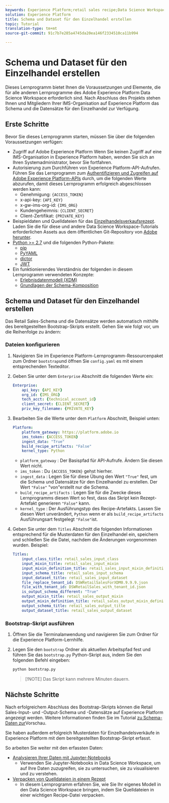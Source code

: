 ```yaml
---
keywords: Experience Platform;retail sales recipe;Data Science Workspace;popular topics
solution: Experience Platform
title: Schema und Dataset für den Einzelhandel erstellen
topic: Tutorial
translation-type: tm+mt
source-git-commit: 91c7b7e285a4745da20ea146f2334510ca11b994

---
```



# Schema und Dataset für den Einzelhandel erstellen

Dieses Lernprogramm bietet Ihnen die Voraussetzungen und Elemente, die für alle anderen Lernprogramme des Adobe Experience Platform Data Science Workspace erforderlich sind. Nach Abschluss des Projekts stehen Ihnen und Mitgliedern Ihrer IMS-Organisation auf Experience Platform das Schema und die Datensätze für den Einzelhandel zur Verfügung.

## Erste Schritte

Bevor Sie dieses Lernprogramm starten, müssen Sie über die folgenden Voraussetzungen verfügen:
- Zugriff auf Adobe Experience Platform Wenn Sie keinen Zugriff auf eine IMS-Organisation in Experience Platform haben, wenden Sie sich an Ihren Systemadministrator, bevor Sie fortfahren.
- Autorisierung zum Durchführen von Experience Platform-API-Aufrufen. Führen Sie das Lernprogramm zum [Authentifizieren und Zugreifen auf Adobe Experience Platform-APIs](../../tutorials/authentication.md) durch, um die folgenden Werte abzurufen, damit dieses Lernprogramm erfolgreich abgeschlossen werden kann:
   - Genehmigung: `{ACCESS_TOKEN}`
   - x-api-key: `{API_KEY}`
   - x-gw-ims-org-id: `{IMS_ORG}`
   - Kundengeheimnis: `{CLIENT_SECRET}`
   - Client-Zertifikat: `{PRIVATE_KEY}`
- Beispieldaten und Quelldateien für das [Einzelhandelsverkaufsrezept](../pre-built-recipes/retail-sales.md). Laden Sie die für diese und andere Data Science Workspace-Tutorials erforderlichen Assets aus dem öffentlichen Git-Repository von [Adobe herunter](https://github.com/adobe/experience-platform-dsw-reference/).
- [Python >= 2.7](https://www.python.org/downloads/) und die folgenden Python-Pakete:
   - [pip](https://pypi.org/project/pip/)
   - [PyYAML](https://pyyaml.org/)
   - [dictor](https://pypi.org/project/dictor/)
   - [JWT](https://pypi.org/project/jwt/)
- Ein funktionierendes Verständnis der folgenden in diesem Lernprogramm verwendeten Konzepte:
   - [Erlebnisdatenmodell (XDM)](../../xdm/home.md)
   - [Grundlagen der Schema-Komposition](../../xdm/schema/field-dictionary.md)

## Schema und Dataset für den Einzelhandel erstellen

Das Retail Sales-Schema und die Datensätze werden automatisch mithilfe des bereitgestellten Bootstrap-Skripts erstellt. Gehen Sie wie folgt vor, um die Reihenfolge zu ändern:

### Dateien konfigurieren

1. Navigieren Sie im Experience Platform-Lernprogramm-Ressourcenpaket zum Ordner `bootstrap`und öffnen Sie `config.yaml` es mit einem entsprechenden Texteditor.
2. Geben Sie unter dem `Enterprise` Abschnitt die folgenden Werte ein:

   ```yaml
   Enterprise:
       api_key: {API_KEY}
       org_id: {IMS_ORG}
       tech_acct: {technical_account_id}
       client_secret: {CLIENT_SECRET}
       priv_key_filename: {PRIVATE_KEY}
   ```

3. Bearbeiten Sie die Werte unter dem `Platform` Abschnitt, Beispiel unten:

   ```yaml
   Platform:
       platform_gateway: https://platform.adobe.io
       ims_token: {ACCESS_TOKEN}
       ingest_data: "True"
       build_recipe_artifacts: "False"
       kernel_type: Python
   ```

   - `platform_gateway` : Der Basispfad für API-Aufrufe. Ändern Sie diesen Wert nicht.
   - `ims_token` : Du `{ACCESS_TOKEN}` gehst hierher.
   - `ingest_data` : Legen Sie für diese Übung den Wert `"True"` fest, um die Schema und Datensätze für den Einzelhandel zu erstellen. Der Wert `"False"` &quot;von&quot;erstellt nur die Schema.
   - `build_recipe_artifacts` : Legen Sie für die Zwecke dieses Lernprogramms diesen Wert so fest, dass das Skript kein Rezept-Artefakt generieren `"False"` kann.
   - `kernel_type` : Der Ausführungstyp des Recipe-Artefakts. Lassen Sie diesen Wert unverändert, `Python` wenn er als `build_recipe_artifacts` Ausführungsart festgelegt `"False"`ist.

4. Geben Sie unter dem `Titles` Abschnitt die folgenden Informationen entsprechend für die Musterdaten für den Einzelhandel ein, speichern und schließen Sie die Datei, nachdem die Änderungen vorgenommen wurden. Beispiel:

   ```yaml
   Titles:
       input_class_title: retail_sales_input_class
       input_mixin_title: retail_sales_input_mixin
       input_mixin_definition_title: retail_sales_input_mixin_definition
       input_schema_title: retail_sales_input_schema
       input_dataset_title: retail_sales_input_dataset
       file_replace_tenant_id: DSWRetailSalesForXDM0.9.9.9.json
       file_with_tenant_id: DSWRetailSales_with_tenant_id.json
       is_output_schema_different: "True"
       output_mixin_title: retail_sales_output_mixin
       output_mixin_definition_title: retail_sales_output_mixin_definition
       output_schema_title: retail_sales_output_title
       output_dataset_title: retail_sales_output_dataset
   ```

### Bootstrap-Skript ausführen

1. Öffnen Sie die Terminalanwendung und navigieren Sie zum Ordner für die Experience Platform-Lernhilfe.
2. Legen Sie den `bootstrap` Ordner als aktuellen Arbeitspfad fest und führen Sie das `bootstrap.py` Python-Skript aus, indem Sie den folgenden Befehl eingeben:

   ```bash
   python bootstrap.py
   ```

   > [!NOTE] Das Skript kann mehrere Minuten dauern.

## Nächste Schritte

Nach erfolgreichem Abschluss des Bootstrap-Skripts können die Retail Sales-Input- und -Output-Schema und -Datensätze auf Experience Platform angezeigt werden. Weitere Informationen finden Sie im Tutorial [zu Schema-Daten zur](./preview-schema-data.md)Vorschau.

Sie haben außerdem erfolgreich Musterdaten für Einzelhandelsverkäufe in Experience Platform mit dem bereitgestellten Bootstrap-Skript erfasst.

So arbeiten Sie weiter mit den erfassten Daten:
- [Analysieren Ihrer Daten mit Jupyter-Notebooks](../jupyterlab/analyze-your-data.md)
   - Verwenden Sie Jupyter-Notebooks in Data Science Workspace, um auf Ihre Daten zuzugreifen, sie zu untersuchen, sie zu visualisieren und zu verstehen.
- [Verpacken von Quelldateien in einem Rezept](./package-source-files-recipe.md)
   - In diesem Lernprogramm erfahren Sie, wie Sie Ihr eigenes Modell in den Data Science Workspace bringen, indem Sie Quelldateien in einer wichtigen Recipe-Datei verpacken.